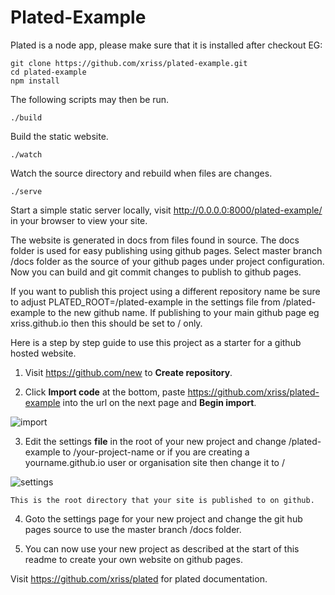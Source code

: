 # Plated-Example


Plated is a node app, please make sure that it is installed after checkout EG:

	git clone https://github.com/xriss/plated-example.git 
	cd plated-example
	npm install


The following scripts may then be run.


	./build

Build the static website.


	./watch

Watch the source directory and rebuild when files are changes.


	./serve

Start a simple static server locally, visit 
http://0.0.0.0:8000/plated-example/ in your browser to view your 
site.


The website is generated in docs from files found in source. The docs 
folder is used for easy publishing using github pages. Select master 
branch /docs folder as the source of your github pages under project 
configuration. Now you can build and git commit changes to publish to 
github pages.


If you want to publish this project using a different repository name 
be sure to adjust PLATED_ROOT=/plated-example in the settings file from 
/plated-example to the new github name. If publishing to your main 
github page eg xriss.github.io then this should be set to / only.

Here is a step by step guide to use this project as a starter for a github hosted website.

1. Visit https://github.com/new to **Create repository**.

2. Click **Import code** at the bottom, paste 
https://github.com/xriss/plated-example into the url on the next page and **Begin import**.

![import](https://cloud.githubusercontent.com/assets/1515961/21817101/8a256684-d75a-11e6-8898-d08ca1ed740f.png)

3. Edit the settings **file** in the root of your new project and change 
/plated-example to /your-project-name or if you are creating a 
yourname.github.io user or organisation site then change it to /

![settings](https://cloud.githubusercontent.com/assets/1515961/21817287/57385988-d75b-11e6-8a61-ac33fd259e78.png)

	This is the root directory that your site is published to on github.

4. Goto the settings page for your new project and change the git hub
pages source to use the master branch /docs folder.

5. You can now use your new project as described at the start of this
readme to create your own website on github pages.

Visit https://github.com/xriss/plated for plated documentation.
